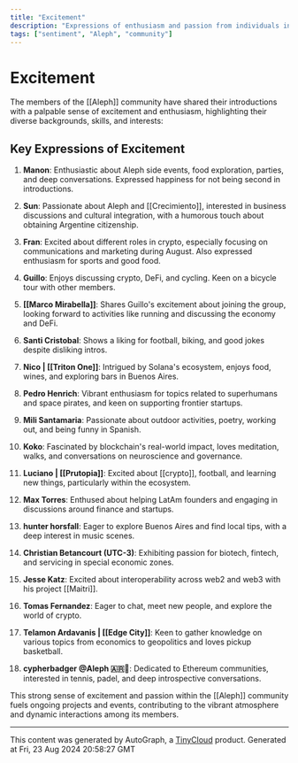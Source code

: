 ```yaml
---
title: "Excitement"
description: "Expressions of enthusiasm and passion from individuals in the Aleph community."
tags: ["sentiment", "Aleph", "community"]
---
```


# Excitement

The members of the [[Aleph]] community have shared their introductions with a palpable sense of excitement and enthusiasm, highlighting their diverse backgrounds, skills, and interests:

## Key Expressions of Excitement

1. **Manon**: Enthusiastic about Aleph side events, food exploration, parties, and deep conversations. Expressed happiness for not being second in introductions.
   
2. **Sun**: Passionate about Aleph and [[Crecimiento]], interested in business discussions and cultural integration, with a humorous touch about obtaining Argentine citizenship.

3. **Fran**: Excited about different roles in crypto, especially focusing on communications and marketing during August. Also expressed enthusiasm for sports and good food.

4. **Guillo**: Enjoys discussing crypto, DeFi, and cycling. Keen on a bicycle tour with other members.

5. **[[Marco Mirabella]]**: Shares Guillo's excitement about joining the group, looking forward to activities like running and discussing the economy and DeFi.

6. **Santi Cristobal**: Shows a liking for football, biking, and good jokes despite disliking intros.

7. **Nico | [[Triton One]]**: Intrigued by Solana's ecosystem, enjoys food, wines, and exploring bars in Buenos Aires.

8. **Pedro Henrich**: Vibrant enthusiasm for topics related to superhumans and space pirates, and keen on supporting frontier startups.

9. **Mili Santamaria**: Passionate about outdoor activities, poetry, working out, and being funny in Spanish.

10. **Koko**: Fascinated by blockchain's real-world impact, loves meditation, walks, and conversations on neuroscience and governance.

11. **Luciano | [[Prutopia]]**: Excited about [[crypto]], football, and learning new things, particularly within the ecosystem.

12. **Max Torres**: Enthused about helping LatAm founders and engaging in discussions around finance and startups.

13. **hunter horsfall**: Eager to explore Buenos Aires and find local tips, with a deep interest in music scenes.

14. **Christian Betancourt (UTC-3)**: Exhibiting passion for biotech, fintech, and servicing in special economic zones.

15. **Jesse Katz**: Excited about interoperability across web2 and web3 with his project [[Maitri]].

16. **Tomas Fernandez**: Eager to chat, meet new people, and explore the world of crypto.

17. **Telamon Ardavanis | [[Edge City]]**: Keen to gather knowledge on various topics from economics to geopolitics and loves pickup basketball.

18. **cypherbadger @Aleph 🇦🇷🌸**: Dedicated to Ethereum communities, interested in tennis, padel, and deep introspective conversations.

This strong sense of excitement and passion within the [[Aleph]] community fuels ongoing projects and events, contributing to the vibrant atmosphere and dynamic interactions among its members.

---
This content was generated by AutoGraph, a [TinyCloud](https://tinycloud.xyz/) product.
Generated at Fri, 23 Aug 2024 20:58:27 GMT